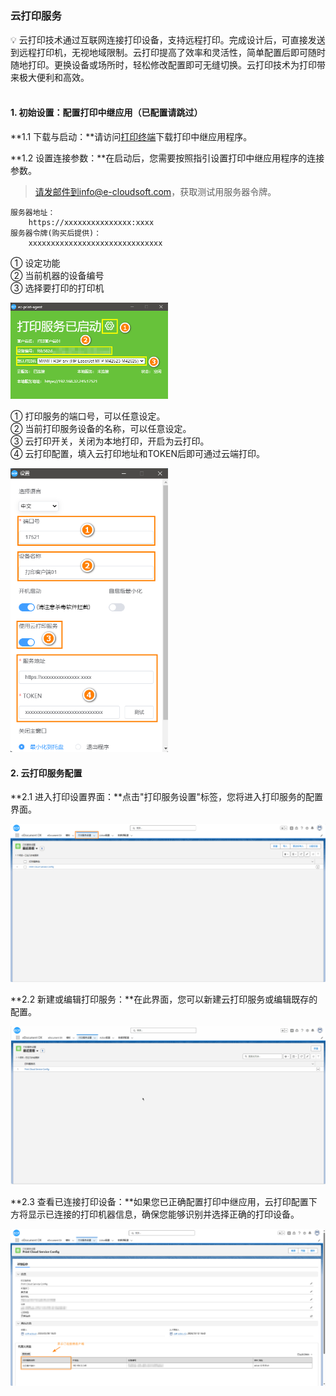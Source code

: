 <h5 id="start"></h5>

### 云打印服务

<aside>
💡 云打印技术通过互联网连接打印设备，支持远程打印。完成设计后，可直接发送到远程打印机，无视地域限制。云打印提高了效率和灵活性，简单配置后即可随时随地打印。更换设备或场所时，轻松修改配置即可无缝切换。云打印技术为打印带来极大便利和高效。
</aside>
<br>

#### **1. 初始设置：配置打印中继应用（已配置请跳过）**

**1.1 下载与启动：**请访问[打印终端](download.md)下载打印中继应用程序。

**1.2 设置连接参数：**在启动后，您需要按照指引设置打印中继应用程序的连接参数。
> 请发邮件到info@e-cloudsoft.com，获取测试用服务器令牌。

```
服务器地址：
    https://xxxxxxxxxxxxxxx:xxxx
服务器令牌(购买后提供)：
    xxxxxxxxxxxxxxxxxxxxxxxxxxxxxx
```

① 设定功能  
② 当前机器的设备编号  
③ 选择要打印的打印机

<img src="../_images/zh-cn/云打印服务_初始设置.png" style="width: 50%;"></img>

① 打印服务的端口号，可以任意设定。  
② 当前打印服务设备的名称，可以任意设定。  
③ 云打印开关，关闭为本地打印，开启为云打印。  
④ 云打印配置，填入云打印地址和TOKEN后即可通过云端打印。

<img src="../_images/zh-cn/云打印服务_设定功能.png" style="width: 50%;"></img>

#### **2. 云打印服务配置**

**2.1 进入打印设置界面：**点击"打印服务设置"标签，您将进入打印服务的配置界面。

![云打印服务_打印服务设置](../_images/zh-cn/云打印服务_打印服务设置.png)

**2.2 新建或编辑打印服务：**在此界面，您可以新建云打印服务或编辑既存的配置。

![云打印服务_新建或编辑](../_images/zh-cn/云打印服务_新建或编辑.gif)

**2.3 查看已连接打印设备：**如果您已正确配置打印中继应用，云打印配置下方将显示已连接的打印机器信息，确保您能够识别并选择正确的打印设备。

![云打印服务_查看连接设备](../_images/zh-cn/云打印服务_查看连接设备.png)